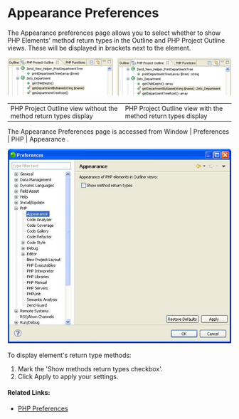 # Appearance Preferences

<!--context:appearance_preferences-->

The Appearance preferences page allows you to select whether to show PHP Elements' method return types in the Outline and PHP Project Outline views. These will be displayed in brackets next to the element.

![appearance_example_both.png](images/appearance_example_both.png "appearance_example_both.png")

<table>
<tr><td>PHP Project Outline view without the method return types display</td>
<td>PHP Project Outline view with the method return types display</td></tr>
</table>

The Appearance Preferences page is accessed from Window | Preferences | PHP | Appearance .

![appearance](images/appearance.jpg "appearance")

<!--ref-start-->

To display element's return type methods:

 1. Mark the 'Show methods return types checkbox'.
 2. Click Apply to apply your settings.

<!--ref-end-->

<!--links-start-->

#### Related Links:

 * [PHP Preferences](000-index.md)

<!--links-end-->
